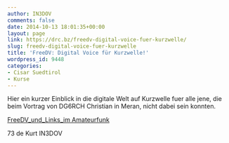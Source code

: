 ```yaml
---
author: IN3DOV
comments: false
date: 2014-10-13 18:01:35+00:00
layout: page
link: https://drc.bz/freedv-digital-voice-fuer-kurzwelle/
slug: freedv-digital-voice-fuer-kurzwelle
title: 'FreeDV: Digital Voice für Kurzwelle!'
wordpress_id: 9448
categories:
- Cisar Suedtirol
- Kurse
---
```


Hier ein kurzer Einblick in die digitale Welt auf Kurzwelle fuer alle jene, die beim Vortrag von DG6RCH Christian in Meran, nicht dabei sein konnten.

[FreeDV_und_Links_im Amateurfunk](https://drc.bz/wp-content/uploads/2014/10/FreeDV_und_Links_im-Amateurfunk.pdf)

73 de Kurt IN3DOV




